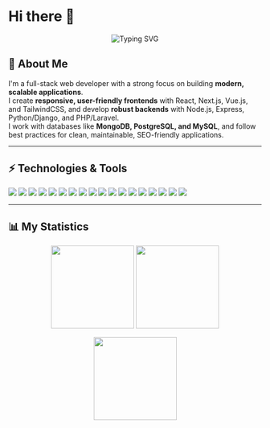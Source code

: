 # Hi there 👋

<p align="center">
  <img src="https://readme-typing-svg.demolab.com?font=Fira+Code&size=22&pause=1000&color=00F7FF&center=true&vCenter=true&width=650&lines=Full+Stack+Developer;React+|+Next.js+|+Vue.js+|+Node.js+|+PHP+|+Python+|+Laravel" alt="Typing SVG" />
</p>

## 🚀 About Me
I'm a full-stack web developer with a strong focus on building **modern, scalable applications**.  
I create **responsive, user-friendly frontends** with React, Next.js, Vue.js, and TailwindCSS, and develop **robust backends** with Node.js, Express, Python/Django, and PHP/Laravel.  
I work with databases like **MongoDB, PostgreSQL, and MySQL**, and follow best practices for clean, maintainable, SEO-friendly applications.

---

## ⚡ Technologies & Tools
<p align="left">
  <!-- Frontend -->
  <img src="https://img.shields.io/badge/JavaScript-F7DF1E?style=for-the-badge&logo=javascript&logoColor=000" />
  <img src="https://img.shields.io/badge/TypeScript-3178C6?style=for-the-badge&logo=typescript&logoColor=fff" />
  <img src="https://img.shields.io/badge/React-20232A?style=for-the-badge&logo=react&logoColor=61DAFB" />
  <img src="https://img.shields.io/badge/Next.js-000000?style=for-the-badge&logo=next.js&logoColor=fff" />
  <img src="https://img.shields.io/badge/Vue.js-35495E?style=for-the-badge&logo=vue.js&logoColor=4FC08D" />
  <img src="https://img.shields.io/badge/HTML5-E34F26?style=for-the-badge&logo=html5&logoColor=fff" />
  <img src="https://img.shields.io/badge/CSS3-1572B6?style=for-the-badge&logo=css3&logoColor=fff" />
  
  <!-- Backend -->
  <img src="https://img.shields.io/badge/Node.js-339933?style=for-the-badge&logo=node.js&logoColor=fff" />
  <img src="https://img.shields.io/badge/Python-3776AB?style=for-the-badge&logo=python&logoColor=fff" />
  <img src="https://img.shields.io/badge/Django-092E20?style=for-the-badge&logo=django&logoColor=fff" />
  <img src="https://img.shields.io/badge/PHP-777BB4?style=for-the-badge&logo=php&logoColor=fff" />
  <img src="https://img.shields.io/badge/Laravel-FF2D20?style=for-the-badge&logo=laravel&logoColor=fff" />
  
  <!-- Database -->
  <img src="https://img.shields.io/badge/MongoDB-4EA94B?style=for-the-badge&logo=mongodb&logoColor=fff" />
  <img src="https://img.shields.io/badge/PostgreSQL-316192?style=for-the-badge&logo=postgresql&logoColor=fff" />
  <img src="https://img.shields.io/badge/MySQL-4479A1?style=for-the-badge&logo=mysql&logoColor=fff" />
  
  <!-- Tools -->
  <img src="https://img.shields.io/badge/Firebase-FFCA28?style=for-the-badge&logo=firebase&logoColor=000" />
  <img src="https://img.shields.io/badge/Git-F05032?style=for-the-badge&logo=git&logoColor=fff" />
  <img src="https://img.shields.io/badge/VS Code-0078D4?style=for-the-badge&logo=visualstudiocode&logoColor=fff" />
</p>

---

## 📊 My Statistics
<p align="center">
  <img src="https://github-readme-stats.vercel.app/api?username=YOUR_USERNAME&show_icons=true&theme=radical" height="165" />
  <img src="https://github-readme-stats.vercel.app/api/top-langs/?username=YOUR_USERNAME&layout=compact&theme=radical" height="165" />
</p>

<p align="center">
  <img src="https://github-readme-streak-stats.herokuapp.com?user=YOUR_USERNAME&theme=radical&date_format=j%20M%5B%20Y%5D" height="165" />
</p>
